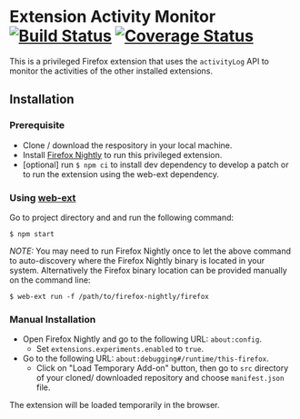 # Extension Activity Monitor [![Build Status](https://travis-ci.org/mozilla/extension-activity-monitor.svg?branch=master)](https://travis-ci.org/mozilla/extension-activity-monitor) [![Coverage Status](https://coveralls.io/repos/github/mozilla/extension-activity-monitor/badge.svg?branch=master)](https://coveralls.io/github/mozilla/extension-activity-monitor?branch=master)

This is a privileged Firefox extension that uses the `activityLog` API to monitor the activities of the other installed extensions.

## Installation

### Prerequisite

- Clone / download the respository in your local machine.
- Install [Firefox Nightly](https://www.mozilla.org/en-US/firefox/all/#product-desktop-nightly) to run this privileged extension.
- [optional] run `$ npm ci` to install dev dependency to develop a patch or to run the extension using the web-ext dependency.

### Using [web-ext](https://github.com/mozilla/web-ext)

Go to project directory and and run the following command:

```
$ npm start
```

_NOTE:_ You may need to run Firefox Nightly once to let the above command to auto-discovery where the Firefox Nightly binary is located in your system.
Alternatively the Firefox binary location can be provided manually on the command line:

```
$ web-ext run -f /path/to/firefox-nightly/firefox
```

### Manual Installation

- Open Firefox Nightly and go to the following URL: `about:config`.
  - Set `extensions.experiments.enabled` to `true`.
- Go to the following URL: `about:debugging#/runtime/this-firefox`.
  - Click on "Load Temporary Add-on" button, then go to `src` directory of your cloned/ downloaded repository and choose `manifest.json` file.

The extension will be loaded temporarily in the browser.
